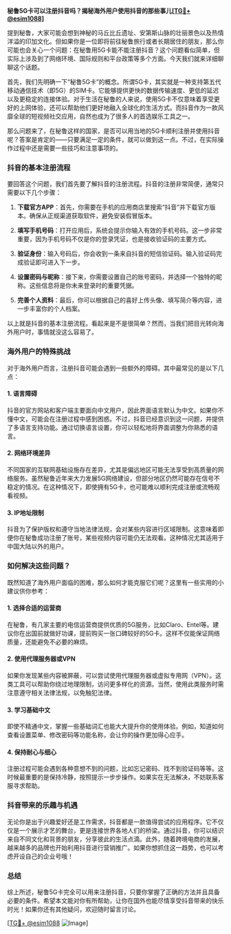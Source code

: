 **秘鲁5G卡可以注册抖音吗？揭秘海外用户使用抖音的那些事儿[[TG💪+ @esim1088](https://t.me/s/esim1088)]**

提到秘鲁，大家可能会想到神秘的马丘比丘遗址、安第斯山脉的壮丽景色以及热情洋溢的印加文化。但如果你是一位即将前往秘鲁旅行或者长期居住的朋友，那么你可能也会关心一个问题：在秘鲁用5G卡能不能注册抖音？这个问题看似简单，但实际上涉及到了网络环境、国际规则和平台政策等多个方面。今天我们就来详细聊聊这个话题。

首先，我们先明确一下“秘鲁5G卡”的概念。所谓5G卡，其实就是一种支持第五代移动通信技术（即5G）的SIM卡。它能够提供更快的数据传输速度、更低的延迟以及更稳定的连接体验。对于生活在秘鲁的人来说，使用5G卡不仅意味着享受更好的上网体验，还可以帮助他们更好地融入全球化的生活方式。而抖音作为一款风靡全球的短视频社交应用，自然也成为了很多人的首选娱乐工具之一。

那么问题来了，在秘鲁这样的国家，是否可以用当地的5G卡顺利注册并使用抖音呢？答案是肯定的——只要满足一定的条件，就可以做到这一点。不过，在实际操作过程中还是需要一些技巧和注意事项的。

### 抖音的基本注册流程

要回答这个问题，我们首先要了解抖音的注册流程。抖音的注册非常简便，通常只需要以下几个步骤：

1. **下载官方APP**：首先，你需要在手机的应用商店里搜索“抖音”并下载官方版本。确保从正规渠道获取软件，避免安装假冒版本。
   
2. **填写手机号码**：打开应用后，系统会提示你输入有效的手机号码。这一步非常重要，因为手机号码不仅是你的登录凭证，也是接收验证码的主要方式。

3. **验证身份**：输入号码后，你会收到一条来自抖音的短信验证码。输入验证码完成验证即可进入下一步。

4. **设置密码与昵称**：接下来，你需要设置自己的账号密码，并选择一个独特的昵称。这些信息将是你未来登录时的重要凭据。

5. **完善个人资料**：最后，你可以根据自己的喜好上传头像、填写简介等内容，进一步丰富你的个人档案。

以上就是抖音的基本注册流程。看起来是不是很简单？然而，当我们把目光转向海外用户时，事情就没这么容易了。

### 海外用户的特殊挑战

对于海外用户而言，注册抖音可能会遇到一些额外的障碍。其中最常见的是以下几点：

#### 1. **语言障碍**
   抖音的官方网站和客户端主要面向中文用户，因此界面语言默认为中文。如果你不懂中文，可能会在注册过程中感到困惑。不过，抖音已经意识到这一问题，并提供了多语言支持功能。通过切换语言设置，你可以轻松地将界面调整为你熟悉的语言。

#### 2. **网络环境差异**
   不同国家的互联网基础设施存在差异，尤其是偏远地区可能无法享受到高质量的网络服务。虽然秘鲁近年来大力发展5G网络建设，但部分地区仍然可能存在信号不稳定的情况。在这种情况下，即使拥有5G卡，也可能难以顺利完成注册或流畅观看视频。

#### 3. **IP地址限制**
   抖音为了保护版权和遵守当地法律法规，会对某些内容进行区域限制。这意味着即便你在秘鲁成功注册了账号，某些视频内容可能仍无法观看。这种情况尤其适用于中国大陆以外的用户。

### 如何解决这些问题？

既然知道了海外用户面临的困难，那么如何才能克服它们呢？这里有一些实用的小建议供你参考：

#### 1. **选择合适的运营商**
   在秘鲁，有几家主要的电信运营商提供优质的5G服务，比如Claro、Entel等。建议你在出国前就做好功课，提前购买一张口碑较好的5G卡。这样不仅能保证网络质量，还能避免不必要的麻烦。

#### 2. **使用代理服务器或VPN**
   如果你发现某些内容被屏蔽，可以尝试使用代理服务器或虚拟专用网（VPN）。这类工具可以帮助你绕过地理限制，访问更多样化的资源。当然，使用此类服务时需注意遵守相关法律法规，以免触犯法律。

#### 3. **学习基础中文**
   即使不精通中文，掌握一些基础词汇也能大大提升你的使用体验。例如，知道如何查看设置菜单、修改密码等功能名称，会让你的操作更加得心应手。

#### 4. **保持耐心与细心**
   注册过程可能会遇到各种意想不到的问题，比如忘记密码、找不到验证码等等。这时候最重要的是保持冷静，按照提示一步步操作。如果实在无法解决，不妨联系客服寻求帮助。

### 抖音带来的乐趣与机遇

无论你是出于兴趣爱好还是工作需求，抖音都是一款值得尝试的应用程序。它不仅仅是一个展示才艺的舞台，更是连接世界各地人们的桥梁。通过抖音，你可以结识来自不同文化和背景的朋友，分享彼此的生活点滴。此外，随着跨境电商的发展，越来越多的品牌也开始利用抖音进行营销推广。如果你想抓住这一趋势，也可以考虑开设自己的企业号哦！

### 总结

综上所述，秘鲁5G卡完全可以用来注册抖音，只要你掌握了正确的方法并且具备必要的条件。希望本文能对你有所帮助，让你在国外也能尽情享受抖音带来的快乐时光！如果你还有其他疑问，欢迎随时留言讨论。

[[TG💪+ @esim1088](https://t.me/s/esim1088) ![Image](https://i.postimg.cc/4NQfJmqS/Snipaste-2025-05-13-00-14-12.png)]
